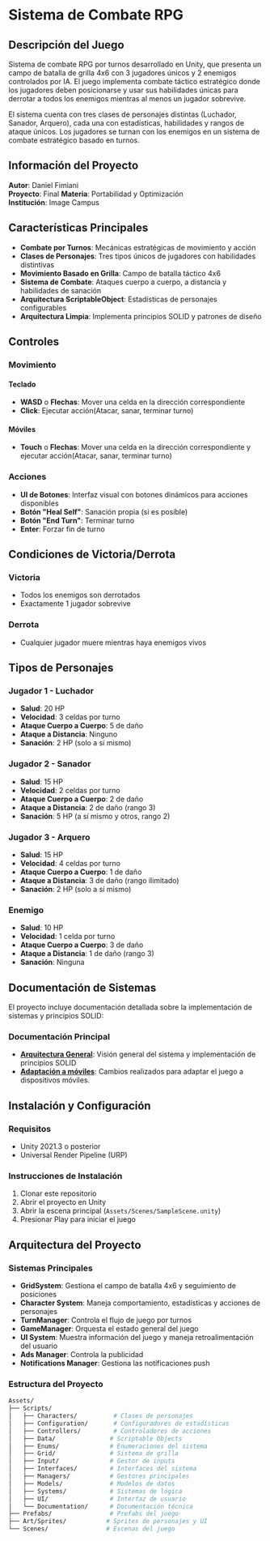 # Sistema de Combate RPG

## Descripción del Juego

Sistema de combate RPG por turnos desarrollado en Unity, que presenta un campo de batalla de grilla 4x6 con 3 jugadores únicos y 2 enemigos controlados por IA. El juego implementa combate táctico estratégico donde los jugadores deben posicionarse y usar sus habilidades únicas para derrotar a todos los enemigos mientras al menos un jugador sobrevive.

El sistema cuenta con tres clases de personajes distintas (Luchador, Sanador, Arquero), cada una con estadísticas, habilidades y rangos de ataque únicos. Los jugadores se turnan con los enemigos en un sistema de combate estratégico basado en turnos.

## Información del Proyecto

**Autor**: Daniel Fimiani  
**Proyecto**: Final
**Materia**: Portabilidad y Optimización  
**Institución**: Image Campus  

## Características Principales

- **Combate por Turnos**: Mecánicas estratégicas de movimiento y acción
- **Clases de Personajes**: Tres tipos únicos de jugadores con habilidades distintivas
- **Movimiento Basado en Grilla**: Campo de batalla táctico 4x6
- **Sistema de Combate**: Ataques cuerpo a cuerpo, a distancia y habilidades de sanación
- **Arquitectura ScriptableObject**: Estadísticas de personajes configurables
- **Arquitectura Limpia**: Implementa principios SOLID y patrones de diseño

## Controles

### Movimiento

#### Teclado

- **WASD** o **Flechas**: Mover una celda en la dirección correspondiente
- **Click**: Ejecutar acción(Atacar, sanar, terminar turno)

#### Móviles

- **Touch** o **Flechas**: Mover una celda en la dirección correspondiente y ejecutar acción(Atacar, sanar, terminar turno)

### Acciones

- **UI de Botones**: Interfaz visual con botones dinámicos para acciones disponibles
- **Botón "Heal Self"**: Sanación propia (si es posible)
- **Botón "End Turn"**: Terminar turno
- **Enter**: Forzar fin de turno

## Condiciones de Victoria/Derrota

### Victoria

- Todos los enemigos son derrotados
- Exactamente 1 jugador sobrevive

### Derrota

- Cualquier jugador muere mientras haya enemigos vivos

## Tipos de Personajes

### Jugador 1 - Luchador

- **Salud**: 20 HP
- **Velocidad**: 3 celdas por turno
- **Ataque Cuerpo a Cuerpo**: 5 de daño
- **Ataque a Distancia**: Ninguno
- **Sanación**: 2 HP (solo a sí mismo)

### Jugador 2 - Sanador

- **Salud**: 15 HP
- **Velocidad**: 2 celdas por turno
- **Ataque Cuerpo a Cuerpo**: 2 de daño
- **Ataque a Distancia**: 2 de daño (rango 3)
- **Sanación**: 5 HP (a sí mismo y otros, rango 2)

### Jugador 3 - Arquero

- **Salud**: 15 HP
- **Velocidad**: 4 celdas por turno
- **Ataque Cuerpo a Cuerpo**: 1 de daño
- **Ataque a Distancia**: 3 de daño (rango ilimitado)
- **Sanación**: 2 HP (solo a sí mismo)

### Enemigo

- **Salud**: 10 HP
- **Velocidad**: 1 celda por turno
- **Ataque Cuerpo a Cuerpo**: 3 de daño
- **Ataque a Distancia**: 1 de daño (rango 3)
- **Sanación**: Ninguna

## Documentación de Sistemas

El proyecto incluye documentación detallada sobre la implementación de sistemas y principios SOLID:

### Documentación Principal

- **[Arquitectura General](Documentation/ArquitecturaGeneral.md)**: Visión general del sistema y implementación de principios SOLID
- **[Adaptación a móviles](Documentation/AdaptacionMoviles.md)**: Cambios realizados para adaptar el juego a dispositivos móviles.

## Instalación y Configuración

### Requisitos

- Unity 2021.3 o posterior
- Universal Render Pipeline (URP)

### Instrucciones de Instalación

1. Clonar este repositorio
2. Abrir el proyecto en Unity
3. Abrir la escena principal (`Assets/Scenes/SampleScene.unity`)
4. Presionar Play para iniciar el juego

## Arquitectura del Proyecto

### Sistemas Principales

- **GridSystem**: Gestiona el campo de batalla 4x6 y seguimiento de posiciones
- **Character System**: Maneja comportamiento, estadísticas y acciones de personajes
- **TurnManager**: Controla el flujo de juego por turnos
- **GameManager**: Orquesta el estado general del juego
- **UI System**: Muestra información del juego y maneja retroalimentación del usuario
- **Ads Manager**: Controla la publicidad
- **Notifications Manager**: Gestiona las notificaciones push

### Estructura del Proyecto

```bash
Assets/
├── Scripts/
│   ├── Characters/          # Clases de personajes
│   ├── Configuration/       # Configuradores de estadísticas
│   ├── Controllers/         # Controladores de acciones
│   ├── Data/               # Scriptable Objects
│   ├── Enums/              # Enumeraciones del sistema
│   ├── Grid/               # Sistema de grilla
│   ├── Input/              # Gestor de inputs
│   ├── Interfaces/         # Interfaces del sistema
│   ├── Managers/           # Gestores principales
│   ├── Models/             # Modelos de datos
│   ├── Systems/            # Sistemas de lógica
│   ├── UI/                 # Interfaz de usuario
│   └── Documentation/      # Documentación técnica
├── Prefabs/                # Prefabs del juego
├── Art/Sprites/           # Sprites de personajes y UI
└── Scenes/                # Escenas del juego
```

